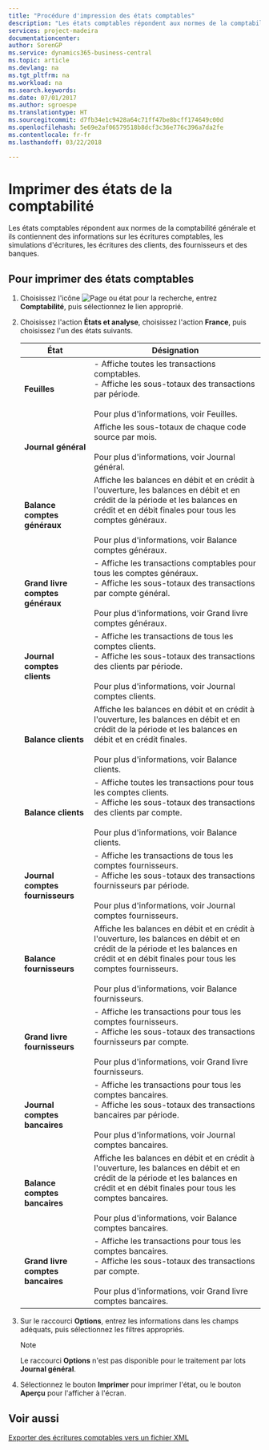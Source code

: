 ```yaml
---
title: "Procédure d'impression des états comptables"
description: "Les états comptables répondent aux normes de la comptabilité générale et ils contiennent des informations sur les écritures comptables, les simulations d'écritures, les écritures des clients, des fournisseurs et des banques."
services: project-madeira
documentationcenter: 
author: SorenGP
ms.service: dynamics365-business-central
ms.topic: article
ms.devlang: na
ms.tgt_pltfrm: na
ms.workload: na
ms.search.keywords: 
ms.date: 07/01/2017
ms.author: sgroespe
ms.translationtype: HT
ms.sourcegitcommit: d7fb34e1c9428a64c71ff47be8bcff174649c00d
ms.openlocfilehash: 5e69e2af06579518b8dcf3c36e776c396a7da2fe
ms.contentlocale: fr-fr
ms.lasthandoff: 03/22/2018

---
```

# <a name="print-general-ledger-reports"></a>Imprimer des états de la comptabilité
Les états comptables répondent aux normes de la comptabilité générale et ils contiennent des informations sur les écritures comptables, les simulations d'écritures, les écritures des clients, des fournisseurs et des banques.  

## <a name="to-print-general-ledger-reports"></a>Pour imprimer des états comptables  

1.  Choisissez l'icône ![Page ou état pour la recherche](../../media/ui-search/search_small.png "Page ou état pour la recherche"), entrez **Comptabilité**, puis sélectionnez le lien approprié.  
2.  Choisissez l'action **États et analyse**, choisissez l'action **France**, puis choisissez l'un des états suivants.  

    |État|Désignation|  
    |------------|---------------------------------------|  
    |**Feuilles**|-   Affiche toutes les transactions comptables.<br />-   Affiche les sous-totaux des transactions par période.<br /><br /> Pour plus d'informations, voir Feuilles.|  
    |**Journal général**|Affiche les sous-totaux de chaque code source par mois.<br /><br /> Pour plus d'informations, voir Journal général.|  
    |**Balance comptes généraux**|Affiche les balances en débit et en crédit à l'ouverture, les balances en débit et en crédit de la période et les balances en crédit et en débit finales pour tous les comptes généraux.<br /><br /> Pour plus d'informations, voir Balance comptes généraux.|  
    |**Grand livre comptes généraux**|-   Affiche les transactions comptables pour tous les comptes généraux.<br />-   Affiche les sous-totaux des transactions par compte général.<br /><br /> Pour plus d'informations, voir Grand livre comptes généraux.|  
    |**Journal comptes clients**|-   Affiche les transactions de tous les comptes clients.<br />-   Affiche les sous-totaux des transactions des clients par période.<br /><br /> Pour plus d'informations, voir Journal comptes clients.|  
    |**Balance clients**|Affiche les balances en débit et en crédit à l'ouverture, les balances en débit et en crédit de la période et les balances en débit et en crédit finales.<br /><br /> Pour plus d'informations, voir Balance clients.|  
    |**Balance clients**|-   Affiche toutes les transactions pour tous les comptes clients.<br />-   Affiche les sous-totaux des transactions des clients par compte.<br /><br /> Pour plus d'informations, voir Balance clients.|  
    |**Journal comptes fournisseurs**|-   Affiche les transactions de tous les comptes fournisseurs.<br />-   Affiche les sous-totaux des transactions fournisseurs par période.<br /><br /> Pour plus d'informations, voir Journal comptes fournisseurs.|  
    |**Balance fournisseurs**|Affiche les balances en débit et en crédit à l'ouverture, les balances en débit et en crédit de la période et les balances en crédit et en débit finales pour tous les comptes fournisseurs.<br /><br /> Pour plus d'informations, voir Balance fournisseurs.|  
    |**Grand livre fournisseurs**|-   Affiche les transactions pour tous les comptes fournisseurs.<br />-   Affiche les sous-totaux des transactions fournisseurs par compte.<br /><br /> Pour plus d'informations, voir Grand livre fournisseurs.|  
    |**Journal comptes bancaires**|-   Affiche les transactions pour tous les comptes bancaires.<br />-   Affiche les sous-totaux des transactions bancaires par période.<br /><br /> Pour plus d'informations, voir Journal comptes bancaires.|  
    |**Balance comptes bancaires**|Affiche les balances en débit et en crédit à l'ouverture, les balances en débit et en crédit de la période et les balances en crédit et en débit finales pour tous les comptes bancaires.<br /><br /> Pour plus d'informations, voir Balance comptes bancaires.|  
    |**Grand livre comptes bancaires**|-   Affiche les transactions pour tous les comptes bancaires.<br />-   Affiche les sous-totaux des transactions par compte.<br /><br /> Pour plus d'informations, voir Grand livre comptes bancaires.|  

3.  Sur le raccourci **Options**, entrez les informations dans les champs adéquats, puis sélectionnez les filtres appropriés.  

    > [!NOTE]  
    >  Le raccourci **Options** n'est pas disponible pour le traitement par lots **Journal général**.  

4.  Sélectionnez le bouton **Imprimer** pour imprimer l'état, ou le bouton **Aperçu** pour l'afficher à l'écran.  

## <a name="see-also"></a>Voir aussi  
 [Exporter des écritures comptables vers un fichier XML](how-to-export-general-ledger-entries-to-an-xml-file.md)

